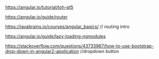 https://angular.io/tutorial/toh-pt5


https://angular.io/guide/router


https://javabrains.io/courses/angular_basics/                  // routing intro


https://angular.io/guide/lazy-loading-ngmodules


https://stackoverflow.com/questions/43733967/how-to-use-bootstrap-drop-down-in-angular2-application     //dropdown button
